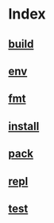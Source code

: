 # Index

## [build](./build.md)

## [env](./env.md)

## [fmt](./fmt.md)

## [install](./install.md)

## [pack](./pack.md)

## [repl](./repl.md)

## [test](./test.md)